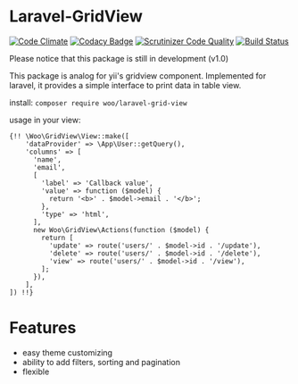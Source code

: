 # Laravel-GridView

[![Code Climate](https://codeclimate.com/github/deniskoronets/Laravel-GridView/badges/gpa.svg)](https://codeclimate.com/github/deniskoronets/Laravel-GridView) [![Codacy Badge](https://api.codacy.com/project/badge/Grade/09b254fbd7ab42379daf9e428fbc4be5)](https://www.codacy.com/app/deniskoronets/Laravel-GridView?utm_source=github.com&amp;utm_medium=referral&amp;utm_content=deniskoronets/Laravel-GridView&amp;utm_campaign=Badge_Grade) [![Scrutinizer Code Quality](https://scrutinizer-ci.com/g/deniskoronets/Laravel-GridView/badges/quality-score.png?b=master)](https://scrutinizer-ci.com/g/deniskoronets/Laravel-GridView/?branch=master) [![Build Status](https://scrutinizer-ci.com/g/deniskoronets/Laravel-GridView/badges/build.png?b=master)](https://scrutinizer-ci.com/g/deniskoronets/Laravel-GridView/build-status/master)

 Please notice that this package is still in development (v1.0)

This package is analog for yii's gridview component.
Implemented for laravel, it provides a simple interface to print data in table view.

install:
`composer require woo/laravel-grid-view`

usage in your view:
```
{!! \Woo\GridView\View::make([
    'dataProvider' => \App\User::getQuery(),
    'columns' => [
      'name',
      'email',
      [
        'label' => 'Callback value',
        'value' => function ($model) {
          return '<b>' . $model->email . '</b>';
        },
        'type' => 'html',
      ],
      new Woo\GridView\Actions(function ($model) {
        return [
          'update' => route('users/' . $model->id . '/update'),
          'delete' => route('users/' . $model->id . '/delete'),
          'view' => route('users/' . $model->id . '/view'),
        ];
      }),
    ],
]) !!}
```

# Features
- easy theme customizing
- ability to add filters, sorting and pagination
- flexible 
